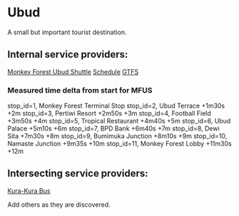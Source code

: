 # Ubud
A small but important tourist destination.

## Internal service providers:

[Monkey Forest Ubud Shuttle](http://www.monkeyforestubud.com/the-monkey-forest-ubud-shuttle/) [Schedule](http://www.monkeyforestubud.com/the-monkey-forest-ubud-shuttle/) [GTFS](mfus_gtfs.zip)

### Measured time delta from start for MFUS
stop_id=1, Monkey Forest Terminal Stop
stop_id=2, Ubud Terrace +1m30s +2m
stop_id=3, Pertiwi Resort +2m50s +3m
stop_id=4, Football Field +3m50s +4m
stop_id=5, Tropical Restaurant +4m40s +5m
stop_id=6, Ubud Palace +5m10s +6m
stop_id=7, BPD Bank +6m40s +7m
stop_id=8, Dewi Sita +7m30s +8m
stop_id=9, Bumimuka Junction +8m10s +9m
stop_id=10, Namaste Junction +9m35s +10m
stop_id=11, Monkey Forest Lobby +11m30s +12m

## Intersecting service providers:
[Kura-Kura Bus](http://kura2bus.com)

Add others as they are discovered.

